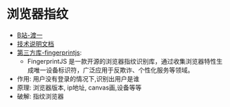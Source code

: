 # 浏览器指纹
- [B站-渡一](https://www.bilibili.com/video/BV1qzHDz5EfA)
- [技术说明文档](https://browserleaks.com)
- [第三方库-fingerprintjs](https://github.com/fingerprintjs/fingerprintjs):
    - FingerprintJS 是一款开源的浏览器指纹识别库，通过收集浏览器特性生成唯一设备标识符，广泛应用于反欺诈、个性化服务等领域。
- 作用: 用户没有登录的情况下,识别出用户是谁
- 原理: 浏览器版本, ip地址, canvas画,设备等等
- 破解: 指纹浏览器
